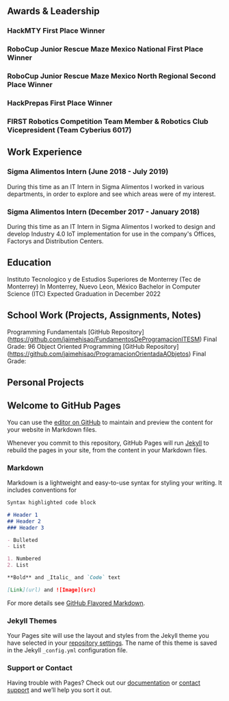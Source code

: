 ## Awards & Leadership

### HackMTY First Place Winner

### RoboCup Junior Rescue Maze Mexico National First Place Winner

### RoboCup Junior Rescue Maze Mexico North Regional Second Place Winner

### HackPrepas First Place Winner

### FIRST Robotics Competition Team Member & Robotics Club Vicepresident (Team Cyberius 6017)

###


## Work Experience 

### Sigma Alimentos Intern (June 2018 - July 2019)
During this time as an IT Intern in Sigma Alimentos I worked in various departments, in order to explore and see which areas were of my interest. 

### Sigma Alimentos Intern (December 2017 - January 2018)
During this time as an IT Intern in Sigma Alimentos I worked to design and develop Industry 4.0 IoT implementation for use in the company's Offices, Factorys and Distribution Centers.


## Education
Instituto Tecnologico y de Estudios Superiores de Monterrey (Tec de Monterrey)
In Monterrey, Nuevo Leon, México
Bachelor in Computer Science (ITC) 
Expected Graduation in December 2022



## School Work (Projects, Assignments, Notes)
Programming Fundamentals [GitHub Repository] (https://github.com/jaimehisao/FundamentosDeProgramacionITESM) Final Grade: 96
Object Oriented Programming [GitHub Repository] (https://github.com/jaimehisao/ProgramacionOrientadaAObjetos) Final Grade: 

## Personal Projects








## Welcome to GitHub Pages

You can use the [editor on GitHub](https://github.com/jaimehisao/jaimehisao.github.io/edit/master/index.md) to maintain and preview the content for your website in Markdown files.

Whenever you commit to this repository, GitHub Pages will run [Jekyll](https://jekyllrb.com/) to rebuild the pages in your site, from the content in your Markdown files.

### Markdown

Markdown is a lightweight and easy-to-use syntax for styling your writing. It includes conventions for

```markdown
Syntax highlighted code block

# Header 1
## Header 2
### Header 3

- Bulleted
- List

1. Numbered
2. List

**Bold** and _Italic_ and `Code` text

[Link](url) and ![Image](src)
```

For more details see [GitHub Flavored Markdown](https://guides.github.com/features/mastering-markdown/).

### Jekyll Themes

Your Pages site will use the layout and styles from the Jekyll theme you have selected in your [repository settings](https://github.com/jaimehisao/jaimehisao.github.io/settings). The name of this theme is saved in the Jekyll `_config.yml` configuration file.

### Support or Contact

Having trouble with Pages? Check out our [documentation](https://help.github.com/categories/github-pages-basics/) or [contact support](https://github.com/contact) and we’ll help you sort it out.
